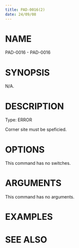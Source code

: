 ```yaml
---
title: PAD-0016(2)
date: 24/09/08
---
```


# NAME

PAD-0016 - PAD-0016

# SYNOPSIS

N/A.

# DESCRIPTION

Type: ERROR

Corner site must be speficied.

# OPTIONS

This command has no switches.

# ARGUMENTS

This command has no arguments.

# EXAMPLES

# SEE ALSO
